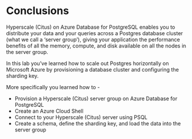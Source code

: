 # Conclusions

Hyperscale (Citus) on Azure Database for PostgreSQL enables you to distribute your data and your queries across a Postgres database cluster (what we call a ‘server group’), giving your application the performance benefits of all the memory, compute, and disk available on all the nodes in the server group. 

In this lab you’ve learned how to scale out Postgres horizontally on Microsoft Azure by provisioning a database cluster and configuring the sharding key.

More specifically you learned how to -
*	Provision a Hyperscale (Citus) server group on Azure Database for PostgreSQL
*	Create an Azure Cloud Shell
*	Connect to your Hyperscale (Citus) server using PSQL
*	Create a schema, define the sharding key, and load the data into the server group

